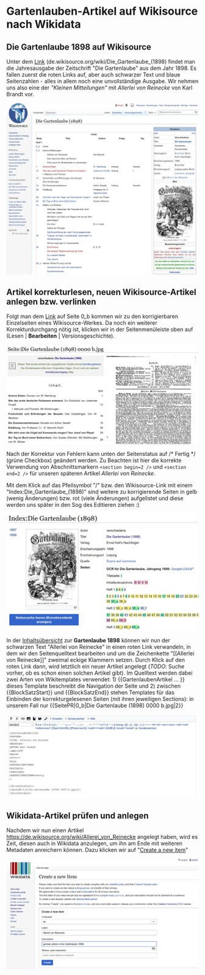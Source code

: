 # Gartenlauben-Artikel auf Wikisource nach Wikidata

## Die Gartenlaube 1898 auf Wikisource

Unter dem [Link](https://de.wikisource.org/wiki/Die_Gartenlaube_(1898)) (de.wikisource.org/wiki/Die_Gartenlaube_(1898) findet man die Jahresausgabe der Zeitschrift "Die Gartenlaube" aus dem Jahr 1898. Es fallen zuerst die roten Links auf, aber auch schwarzer Text und blaue Seitenzahlen - alles in allem noch eine unvollständige Ausgabe. Wir nehmen uns also eine der _"Kleinen Mitteilungen"_ mit	*Allerlei von Reinecke* von Karl Brandt vor.

![alt-text](https://github.com/merfurth/wikidata-queries/blob/master/Pictures/Die_Gartenlaube_1898_Wikisource.jpg "Die Gartenlaube 1898 auf de.wikisource.org")

## Artikel korrekturlesen, neuen Wikisource-Artikel anlegen bzw. verlinken

Folgt man dem [Link](https://de.wikisource.org/wiki/Seite:Die_Gartenlaube_(1898)_0000_b.jpg) auf Seite 0_b kommen wir zu den korrigierbaren Einzelseiten eines Wikisource-Werkes. Da noch ein weiterer Korrekturdurchgang nötig ist, klicken wir in der Seitenmenüleiste oben auf (Lesen | **Bearbeiten** | Versionsgeschichte).

![alt-text](https://github.com/merfurth/wikidata-queries/blob/master/Pictures/Die_Gartenlaube_1898_Seite_0000_b.jpg "Wikisource-Seite bearbeiten")

Nach der Korrektur von Fehlern kann unten der Seitenstatus auf /* Fertig */ (grüne Checkbox) geändert werden. Zu Beachten ist hier die korrekte Verwendung von Abschnittsmarkern ```<section begin=2 />``` und ```<section end=2 />``` für unseren späteren Artikel *Allerlei von Reinecke*.

Mit dem Klick auf das Pfeilsymbol "/\" bzw. den Wikisource-Link mit einem "Index:Die_Gartenlaube_(1898)" sind weitere zu korrigierende Seiten in gelb (wenig Änderungen) bzw. rot (viele Änderungen) aufgelistet und diese werden uns später in den Sog des Editieren ziehen :)

![alt-text](https://github.com/merfurth/wikidata-queries/blob/master/Pictures/Die_Gartenlaube_1898_Index.jpg "Indexseite der Gartenlaube 1898")

In der [Inhaltsübersicht](https://de.wikisource.org/wiki/Die_Gartenlaube_(1898)) zur **Gartenlaube 1898** können wir nun der schwarzen Text "Allerlei von Reinecke" in einen roten Link verwandeln, in dem wir den Seitenquelltext bearbeiten und um die Zeichenkette "[[Allerlei von Reinecke]]" zweimal eckige Klammern setzen. Durch Klick auf den roten Link dann, wird letztlich ein neuer Artikel angelegt (_TODO_: Suche vorher, ob es schon einen solchen Artikel gibt). Im Quelltext werden dabei zwei Arten von Wikitemplates verwendet: 1) {{GartenlaubenArtikel ... }} dieses Template beschreibt die Navigation der Seite und 2) zwischen {{BlockSatzStart}} und {{BlockSatzEnd}} stehen Templates für das Einbinden der korrekturgelesenen Seiten (mit ihren jeweiligen Sections): in unserem Fall nur {{SeitePR|0_b|Die Gartenlaube (1898) 0000 b.jpg|2}}

![alt-text](https://github.com/merfurth/wikidata-queries/blob/master/Pictures/Die_Gartenlaube_1898_Seite_Edit.jpg "Editieren des Artikels Allerlei von Reineke in der Gartenlaube 1898 durch vorheriges Copy & Paste der Templateinfos")

## Wikidata-Artikel prüfen und anlegen

Nachdem wir nun einen Artikel https://de.wikisource.org/wiki/Allerei_von_Reinecke angelegt haben, wird es Zeit, diesen auch in Wikidata anzulegen, um ihn am Ende mit weiteren Metadaten anreichern können. Dazu klicken wir auf "[Create a new item](https://www.wikidata.org/wiki/Special:NewItem)"

![alt-text](https://github.com/merfurth/wikidata-queries/blob/master/Pictures/Die_Gartenlaube_1898_Wikidata.jpg "Create a new item for Die Gartenlaube")

